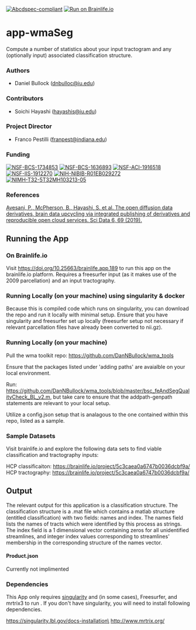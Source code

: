 [![Abcdspec-compliant](https://img.shields.io/badge/ABCD_Spec-v1.1-green.svg)](https://github.com/brain-life/abcd-spec)
[![Run on Brainlife.io](https://img.shields.io/badge/Brainlife-bl.app.189-blue.svg)](https://doi.org/10.25663/brainlife.app.189)

# app-wmaSeg
Compute a number of statistics about your input tractogram and any (optionally input) associated classification structure.

### Authors
- Daniel Bullock (dnbulloc@iu.edu)

### Contributors
- Soichi Hayashi (hayashis@iu.edu)

### Project Director
- Franco Pestilli (franpest@indiana.edu)

### Funding
[![NSF-BCS-1734853](https://img.shields.io/badge/NSF_BCS-1734853-blue.svg)](https://nsf.gov/awardsearch/showAward?AWD_ID=1734853)
[![NSF-BCS-1636893](https://img.shields.io/badge/NSF_BCS-1636893-blue.svg)](https://nsf.gov/awardsearch/showAward?AWD_ID=1636893)
[![NSF-ACI-1916518](https://img.shields.io/badge/NSF_ACI-1916518-blue.svg)](https://nsf.gov/awardsearch/showAward?AWD_ID=1916518)
[![NSF-IIS-1912270](https://img.shields.io/badge/NSF_IIS-1912270-blue.svg)](https://nsf.gov/awardsearch/showAward?AWD_ID=1912270)
[![NIH-NIBIB-R01EB029272](https://img.shields.io/badge/NIH_NIBIB-R01EB029272-green.svg)](https://grantome.com/grant/NIH/R01-EB029272-01)
[![NIMH-T32-5T32MH103213-05](https://img.shields.io/badge/NIMH_T32-5T32MH103213--05-blue.svg)](https://projectreporter.nih.gov/project_info_description.cfm?aid=9725739)

### References 
[Avesani, P., McPherson, B., Hayashi, S. et al. The open diffusion data derivatives, brain data upcycling via integrated publishing of derivatives and reproducible open cloud services. Sci Data 6, 69 (2019).](https://doi.org/10.1038/s41597-019-0073-y)

## Running the App 

### On Brainlife.io

Visit https://doi.org/10.25663/brainlife.app.189 to run this app on the brainlife.io platform.  Requires a freesurfer input (as it makes use of the 2009 parcellation) and an input tractography.

### Running Locally (on your machine) using singularity & docker

Because this is compiled code which runs on singularity, you can download the repo and run it locally with minimal setup.  Ensure that you have singularity and freesurfer set up locally (freesurfer setup not necessary if relevant parcellation files have already been converted to nii.gz).

### Running Locally (on your machine)

Pull the wma toolkit repo:  https://github.com/DanNBullock/wma_tools

Ensure that the packages listed under 'adding paths' are avaialble on your local environment.

Run: https://github.com/DanNBullock/wma_tools/blob/master/bsc_feAndSegQualityCheck_BL_v2.m, but take care to ensure that the addpath-genpath statements are relevant to your local setup.

Utilize a config.json setup that is analagous to the one contained within this repo, listed as a sample.

### Sample Datasets

Visit brainlife.io and explore the following data sets to find viable classification and tractography inputs:

HCP classificaiton:  https://brainlife.io/project/5c3caea0a6747b0036dcbf9a/
HCP tractography:  https://brainlife.io/project/5c3caea0a6747b0036dcbf9a/

## Output

The relevant output for this application is a classification structure.  The classification structure is a .mat file which contains a matlab structure (entitled classification) with two fields:  names and index.  The names field lists the names of tracts which were identified by this process as strings.  The index field is a 1 dimensional vector containing zeros for all unidentified streamlines, and integer index values corresponding to streamlines' membership in the corresponding structure of the names vector.

#### Product.json

Currently not implimented

### Dependencies

This App only requires [singularity](https://www.sylabs.io/singularity/) and (in some cases), Freesurfer, and mrtrix3 to run . If you don't have singularity, you will need to install following dependencies.  

https://singularity.lbl.gov/docs-installation\
http://www.mrtrix.org/
 
